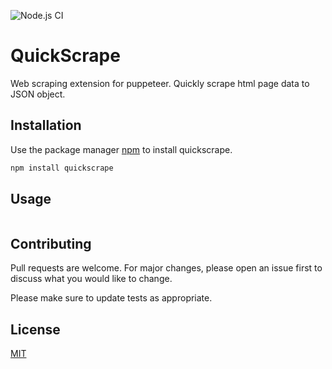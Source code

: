 ![Node.js CI](https://github.com/hpt-dev/QuickScrape/workflows/Node.js%20CI/badge.svg?branch=master)

# QuickScrape
Web scraping extension for puppeteer. Quickly scrape html page data to JSON object.

## Installation
Use the package manager [npm](https://www.npmjs.com/) to install quickscrape.

```bash
npm install quickscrape
```

## Usage
```javascript

```

## Contributing
Pull requests are welcome. For major changes, please open an issue first to discuss what you would like to change.

Please make sure to update tests as appropriate.

## License
[MIT](https://choosealicense.com/licenses/mit/)